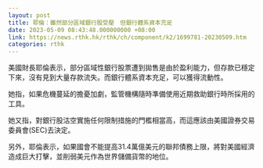 ```yaml
---
layout: post
title: 耶倫：雖然部分區域銀行股受壓　但銀行體系資本充足
date: 2023-05-09 08:43:48.000000000 +08:00
link: https://news.rthk.hk/rthk/ch/component/k2/1699781-20230509.htm
categories: rthk
---
```


美國財長耶倫表示，部分區域性銀行股票遭到拋售是由於盈利能力，但存款已穩定下來，沒有見到大量存款流失。而銀行體系資本充足，可以獲得流動性。

她指，如果危機蔓延的擔憂加劇，監管機構隨時準備使用近期救助銀行時所採用的工具。

她又指，對銀行股沽空實施任何限制措施的門檻相當高，而這應該由美國證券交易委員會(SEC)去決定。

另外，耶倫表示，如果國會不能提高31.4萬億美元的聯邦債務上限，將對美國經濟造成巨大打擊，並削弱美元作為世界儲備貨幣的地位。
